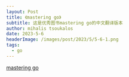 ```yaml
---
layout: Post
title: 《mastering go》
subtitle: 这是优秀图书mastering go的中文翻译版本
author: mihalis tsoukalos
date: 2023-5-6
headerImage: /images/post/2023/5/5-6-1.png
tags:
  - go
---
```


[mastering go](/pdf/Mastering.GO.pdf)
